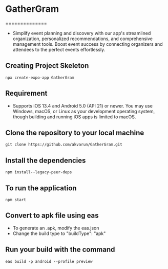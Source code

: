 # GatherGram

==============

- Simplify event planning and discovery with our app's streamlined organization, personalized recommendations, and comprehensive management tools. Boost event success by connecting organizers and attendees to the perfect events effortlessly.

## Creating Project Skeleton

`npx create-expo-app GatherGram`

## Requirement

- Supports iOS 13.4 and Android 5.0 (API 21) or newer. You may use Windows, macOS, or Linux as your development operating system, though building and running iOS apps is limited to macOS.

## Clone the repository to your local machine

`git clone https://github.com/akvarun/GatherGram.git`

## Install the dependencies

`npm install--legacy-peer-deps`

## To run the application

`npm start`

## Convert to apk file using eas

- To generate an .apk, modify the eas.json
- Change the build type to "buildType": "apk"

## Run your build with the command

`eas build -p android --profile preview`
